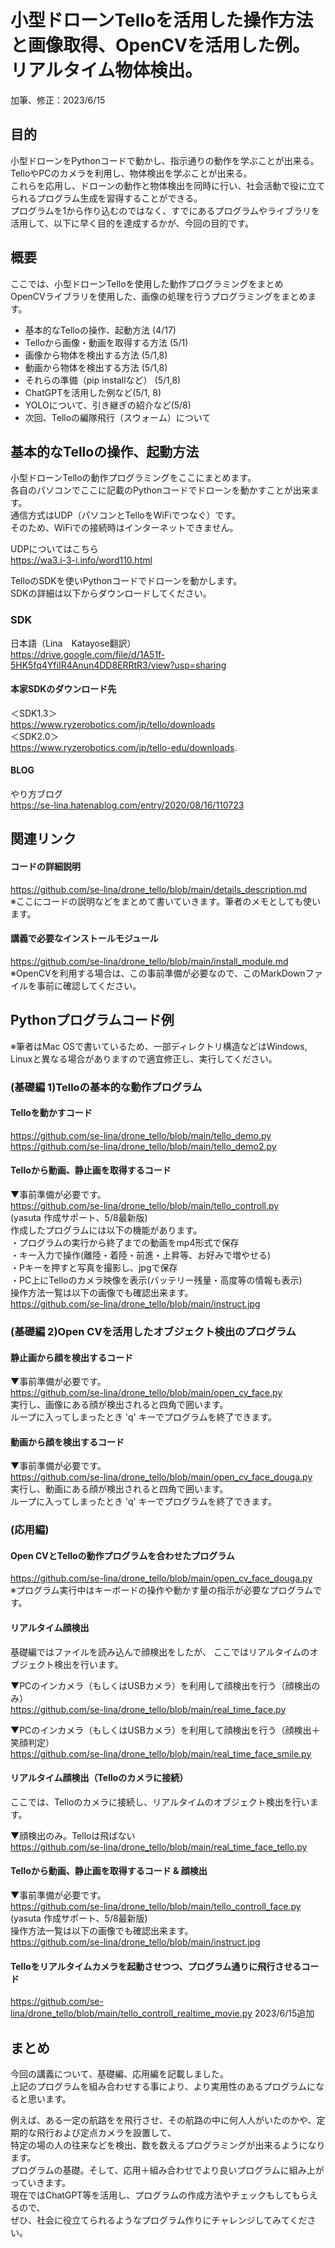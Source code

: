 # 小型ドローンTelloを活用した操作方法と画像取得、OpenCVを活用した例。リアルタイム物体検出。
加筆、修正：2023/6/15

## 目的
小型ドローンをPythonコードで動かし、指示通りの動作を学ぶことが出来る。  
TelloやPCのカメラを利用し、物体検出を学ぶことが出来る。  
これらを応用し、ドローンの動作と物体検出を同時に行い、社会活動で役に立てられるプログラム生成を習得することができる。  
プログラムを1から作り込むのではなく、すでにあるプログラムやライブラリを活用して、以下に早く目的を達成するかが、今回の目的です。

## 概要
ここでは、小型ドローンTelloを使用した動作プログラミングをまとめ  
OpenCVライブラリを使用した、画像の処理を行うプログラミングをまとめます。
- 基本的なTelloの操作、起動方法 (4/17)
- Telloから画像・動画を取得する方法 (5/1)
- 画像から物体を検出する方法 (5/1,8)
- 動画から物体を検出する方法 (5/1,8)
- それらの準備（pip installなど） (5/1,8)
- ChatGPTを活用した例など(5/1, 8)
- YOLOについて、引き継ぎの紹介など(5/8)
- 次回、Telloの編隊飛行（スウォーム）について

## 基本的なTelloの操作、起動方法
小型ドローンTelloの動作プログラミングをここにまとめます。  
各自のパソコンでここに記載のPythonコードでドローンを動かすことが出来ます。  
通信方式はUDP（パソコンとTelloをWiFiでつなぐ）です。  
そのため、WiFiでの接続時はインターネットできません。  

UDPについてはこちら  
https://wa3.i-3-i.info/word110.html
  
TelloのSDKを使いPythonコードでドローンを動かします。  
SDKの詳細は以下からダウンロードしてください。  
 
### SDK
日本語（Lina　Katayose翻訳）  
https://drive.google.com/file/d/1A51f-5HK5fq4YfiIR4Anun4DD8ERRtR3/view?usp=sharing


#### 本家SDKのダウンロード先
＜SDK1.3＞  
https://www.ryzerobotics.com/jp/tello/downloads  
＜SDK2.0＞  
 https://www.ryzerobotics.com/jp/tello-edu/downloads. 
 
#### BLOG
やり方ブログ    
https://se-lina.hatenablog.com/entry/2020/08/16/110723
 
 
## 関連リンク
#### コードの詳細説明
https://github.com/se-lina/drone_tello/blob/main/details_description.md  
※ここにコードの説明などをまとめて書いていきます。筆者のメモとしても使います。

#### 講義で必要なインストールモジュール
https://github.com/se-lina/drone_tello/blob/main/install_module.md  
※OpenCVを利用する場合は、この事前準備が必要なので、このMarkDownファイルを事前に確認してください。

## Pythonプログラムコード例
※筆者はMac OSで書いているため、一部ディレクトリ構造などはWindows, Linuxと異なる場合がありますので適宜修正し、実行してください。

### (基礎編 1)Telloの基本的な動作プログラム

#### Telloを動かすコード
https://github.com/se-lina/drone_tello/blob/main/tello_demo.py  
https://github.com/se-lina/drone_tello/blob/main/tello_demo2.py

#### Telloから動画、静止画を取得するコード
▼事前準備が必要です。  
https://github.com/se-lina/drone_tello/blob/main/tello_controll.py  
(yasuta 作成サポート、5/8最新版)  
作成したプログラムには以下の機能があります。  
・プログラムの実行から終了までの動画をmp4形式で保存  
・キー入力で操作(離陸・着陸・前進・上昇等、お好みで増やせる)  
・Pキーを押すと写真を撮影し、jpgで保存  
・PC上にTelloのカメラ映像を表示(バッテリー残量・高度等の情報も表示)  
操作方法一覧は以下の画像でも確認出来ます。  
https://github.com/se-lina/drone_tello/blob/main/instruct.jpg


### (基礎編 2)Open CVを活用したオブジェクト検出のプログラム

#### 静止画から顔を検出するコード
▼事前準備が必要です。  
https://github.com/se-lina/drone_tello/blob/main/open_cv_face.py  
実行し、画像にある顔が検出されると四角で囲います。  
ループに入ってしまったとき 'q' キーでプログラムを終了できます。

#### 動画から顔を検出するコード
▼事前準備が必要です。  
https://github.com/se-lina/drone_tello/blob/main/open_cv_face_douga.py  
実行し、動画にある顔が検出されると四角で囲います。  
ループに入ってしまったとき 'q' キーでプログラムを終了できます。

### (応用編)

#### Open CVとTelloの動作プログラムを合わせたプログラム
https://github.com/se-lina/drone_tello/blob/main/open_cv_face_douga.py  
※プログラム実行中はキーボードの操作や動かす量の指示が必要なプログラムです。

#### リアルタイム顔検出
基礎編ではファイルを読み込んで顔検出をしたが、
ここではリアルタイムのオブジェクト検出を行います。

▼PCのインカメラ（もしくはUSBカメラ）を利用して顔検出を行う（顔検出のみ）  
https://github.com/se-lina/drone_tello/blob/main/real_time_face.py

▼PCのインカメラ（もしくはUSBカメラ）を利用して顔検出を行う（顔検出＋笑顔判定）  
https://github.com/se-lina/drone_tello/blob/main/real_time_face_smile.py

#### リアルタイム顔検出（Telloのカメラに接続）
ここでは、Telloのカメラに接続し、リアルタイムのオブジェクト検出を行います。

▼顔検出のみ。Telloは飛ばない  
https://github.com/se-lina/drone_tello/blob/main/real_time_face_tello.py

#### Telloから動画、静止画を取得するコード & 顔検出
▼事前準備が必要です。  
https://github.com/se-lina/drone_tello/blob/main/tello_controll_face.py  
(yasuta 作成サポート、5/8最新版)  
操作方法一覧は以下の画像でも確認出来ます。  
https://github.com/se-lina/drone_tello/blob/main/instruct.jpg

#### Telloをリアルタイムカメラを起動させつつ、プログラム通りに飛行させるコード
https://github.com/se-lina/drone_tello/blob/main/tello_controll_realtime_movie.py
2023/6/15追加

## まとめ
今回の講義について、基礎編、応用編を記載しました。  
上記のプログラムを組み合わせする事により、より実用性のあるプログラムになると思います。  

例えば、ある一定の航路をを飛行させ、その航路の中に何人人がいたのかや、定期的な飛行および定点カメラを設置して、  
特定の場の人の往来などを検出、数を数えるプログラミングが出来るようになります。  
プログラムの基礎。そして、応用＋組み合わせでより良いプログラムに組み上がっていきます。  
現在ではChatGPT等を活用し、プログラムの作成方法やチェックもしてもらえるので、  
ぜひ、社会に役立てられるようなプログラム作りにチャレンジしてみてください。
